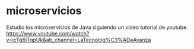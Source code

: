 # microservicios
Estudio los microservicios de Java siguiendo un video tutorial de youtube.
https://www.youtube.com/watch?v=icTg6iTqpUk&ab_channel=LaTecnolog%C3%ADaAvanza

